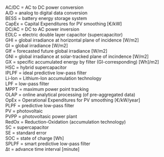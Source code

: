 AC/DC = AC to DC power conversion  
A/D = analog to digital data conversion  
BESS = battery energy storage system  
CapEx = Capital Expenditures for PV smoothing [€/kW]  
DC/AC = DC to AC power inversion  
EDLC = electric double layer capacitor (supercapacitor)  
GHI = global irradiance at horizontal plane of incidence [W/m2]  
GI = global irradiance [W/m2]  
GIf = forecasted future global irradiance [W/m2]  
GNI = global irradiance at solar-tracked plane of incindence [W/m2]  
GX = specific accumulated energy by filter (GI-corresponding) [Wh]/m2]  
HSC = hybrid supercapacitor  
IPLPF = ideal predictive low-pass filter  
Li-Ion = Lithium-Ion accumulation technology  
LPF = low-pass filter  
MPPT = maximum power point tracking  
OLAP = online analytical processing (of pre-aggregated data)  
OpEx = Operational Expenditures for PV smoothing [€/kW/year]  
PLPF = predictive low-pass filter  
PV = photovoltaic  
PVPP = photovoltasic power plant  
RedOx = Reduction-Oxidation (accumulation technology)  
SC = supercapacitor  
SE = standard error  
SOC = state of charge [Wh]  
SPLPF = smart predictive low-pass filter  
Δt = advance time interval [minute]
